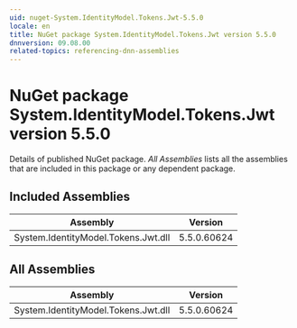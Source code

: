 ```yaml
---
uid: nuget-System.IdentityModel.Tokens.Jwt-5.5.0
locale: en
title: NuGet package System.IdentityModel.Tokens.Jwt version 5.5.0
dnnversion: 09.08.00
related-topics: referencing-dnn-assemblies
---
```


# NuGet package System.IdentityModel.Tokens.Jwt version 5.5.0
Details of published NuGet package.
*All Assemblies* lists all the assemblies that are included in this package or any dependent package.

## Included Assemblies

|Assembly|Version|
|---|---|
|System.IdentityModel.Tokens.Jwt.dll|5.5.0.60624|

## All Assemblies

|Assembly|Version|
|---|---|
|System.IdentityModel.Tokens.Jwt.dll|5.5.0.60624|


